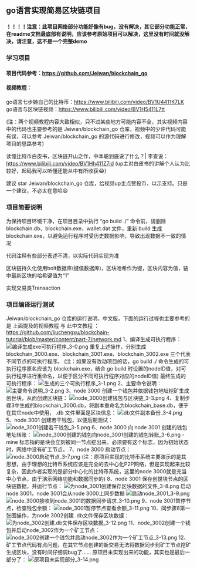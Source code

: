 ## go语言实现简易区块链项目

#### ！！！！注意：此项目网络部分功能好像有bug，没有解决，其它部分功能正常，在readme文档最底部有说明，应该参考原始项目可以解决，这里没有时间就没解决，请注意，这不是一个完整demo

### 学习项目
#### 项目代码参考：https://github.com/Jeiwan/blockchain_go
#### 视频教程：
go语言七步铸自己的比特币：https://www.bilibili.com/video/BV1U4411K7LK
go语言与区块链视频：https://www.bilibili.com/video/BV1H5411L7tt

(注：两个视频教程内容大致相似，只不过某些地方可能内容不全，其实视频内容中的代码也主要参考的是 Jeiwan/blockchain_go 仓库，视频中的少许代码可能有误，可以参考 Jeiwan/blockchain_go 的源代码进行修改，视频可以作为理解项目的思路参考)

读懂比特币白皮书，区块链开山之作，中本聪到底说了什么？| 李查说：https://www.bilibili.com/video/BV1Hh411Z7id
(up主对白皮书的讲解个人认为比较好，起码我可以听懂还能从中有所收获😂)

建议 star Jeiwan/blockchain_go 仓库，给视频up主点赞投币，以示支持。只是一个建议，不必太在意哈😆

### 项目简要说明

为保持项目环境干净，在项目目录中执行 “go build ./” 命令前，请删除 blockchain.db、blockchain.exe、wallet.dat 文件，重新 build 生成 blockchain.exe，以避免运行程序时受历史数据影响，导致出现数据不一致的情况

代码注释有些部分表述不清，以实际代码实现为准

区块链持久化使用bolt数据库(键值数据库)，区块哈希作为键，区块内容为值，链中最新区块的哈希键值为“1”

实现交易类Transaction

### 项目编译运行测试
Jeiwan/blockchain_go 仓库的运行说明，中文版，下面的运行过程也主要参考的是 上面提及的视频教程 与 此中文教程 ：https://github.com/liuchengxu/blockchain-tutorial/blob/master/content/part-7/network.md
1、编译生成可执行程序：
![编译生成exe可执行程序_3-0.png](./images/编译生成exe可执行程序_3-0.png)
重复上述操作，分别生成 blockchain_3000.exe、blockchain_3001.exe、blockchain_3002.exe 三个代表不同节点的可执行程序。
(注：如果没有改动项目的话，go build ./ 命令生成的可执行程序原名应该为 blockchain.exe，结合 go build 时设置的nodeID值，对可执行程序进行重命名，以便于区分不同可执行程序对应的nodeID值)
最终生成的可执行程序：
![生成的三个可执行程序_3-1.png](./images/生成的三个可执行程序_3-1.png)
2、主要命令说明：
![主要命令说明_3-2.png](./images/主要命令说明_3-2.png)
3、node 3000 创建一个钱包并依据钱包地址挖矿生成创世块，从而创建区块链：
![node_3000创建钱包与区块链_3-3.png](./images/node_3000创建钱包与区块链_3-3.png)
4、复制步骤3中生成的blockchain_3000.db，将副本重命名为blockchain_base.db，便于在其它node中使用， .db 文件里面是区块信息：
![db文件副本备份_3-4.png](./images/db文件副本备份_3-4.png)
5、node 3001 创建若干钱包，以便后期测试：
![node_3001创建若干钱包_3-5.png](./images/node_3001创建若干钱包_3-5.png)
6、node 3000 向 node 3001 创建的钱包地址转账：
![node_3000创建的钱包向node_3001创建的钱包转账_3-6.png](./images/node_3000创建的钱包向node_3001创建的钱包转账_3-6.png)
-mine 标志指的是块会立刻被同一节点挖出来。必须要有这个标志，因为初始状态时，网络中没有矿工节点。
7、node 3000 启动节点：
![node_3000启动节点_3-7.png](./images/node_3000启动节点_3-7.png)
(注：原项目实现的比特币系统主要演示的是其思想，由于理想的比特币系统应该是完全的去中心化P2P网络，但是实现起来比较复杂，因此作者实现的是部分中心化的比特币系统，这里的node 3000就是充当中心节点，由于演示网络功能和数据同步的)
8、node 3001 保存创世块节点的区块链数据，并运行节点：
![为node_3001创建保存区块数据的文件_3-8.png](./images/为node_3001创建保存区块数据的文件_3-8.png)
启动node 3001，node 3001会从node 3000上同步数据
![启动node_3001_3-9.png](./images/启动node_3001_3-9.png)
![node_3000接收到node_3001的数据同步请求_3-10.png](./images/node_3000接收到node_3001的数据同步请求_3-10.png)
9、node 3001暂停节点，检查钱包余额：
![node_3001暂停节点查看余额_3-11.png](./images/node_3001暂停节点查看余额_3-11.png)
10、同步骤8第一张图操作，为node 3002创建 .db文件保存区块数据：
![为node_3002创建.db文件保存区块数据_3-12.png](./images/为node_3002创建.db文件保存区块数据_3-12.png)
11、node_3002创建一个钱包并启动node_3002作为一个矿工节点：
![node_3002创建一个钱包并启动node_3002作为一个矿工节点_3-13.png](./images/node_3002创建一个钱包并启动node_3002作为一个矿工节点_3-13.png)
12、矿工节点代码有点问题，在其它节点创建的新交易无法将数据同步到矿工节点挖矿生成区块，没有时间仔细调bug了......
原项目未实现出来的功能，其实也是最后一部分了：
![原项目未实现部分_3-14.png](./images/原项目未实现部分_3-14.png)
